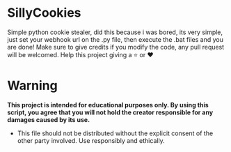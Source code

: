 # SillyCookies
Simple python cookie stealer, did this because i was bored, its very simple, just set your webhook url on the .py file, then execute the .bat files and you are done! Make sure to give credits if you modify the code, any pull request will be welcomed. Help this project giving a ⭐ or ❤️
# Warning
**This project is intended for educational purposes only. By using this script, you agree that you will not hold the creator responsible for any damages caused by its use.**
- This file should not be distributed without the explicit consent of the other party involved. Use responsibly and ethically.
